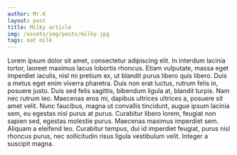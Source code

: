 ```yaml
---
author: Mr.K
layout: post
title: Milky article
img: /assets/img/posts/milky.jpg
tags: oat milk
---
```


Lorem ipsum dolor sit amet, consectetur adipiscing elit. In interdum lacinia tortor, laoreet maximus lacus lobortis rhoncus. Etiam vulputate, massa eget imperdiet iaculis, nisl mi pretium ex, ut blandit purus libero quis libero. Duis a metus eget enim viverra pharetra. Duis non erat luctus, rutrum felis in, posuere justo. Duis sed felis sagittis, bibendum ligula at, blandit turpis. Nam nec rutrum leo. Maecenas eros mi, dapibus ultrices ultrices a, posuere sit amet velit. Nunc faucibus, magna ut convallis tincidunt, augue ipsum lacinia sem, eu egestas nisl purus at purus. Curabitur libero lorem, feugiat non sapien sed, egestas molestie purus. Maecenas maximus imperdiet sem. Aliquam a eleifend leo. Curabitur tempus, dui id imperdiet feugiat, purus nisl rhoncus purus, nec sollicitudin risus ligula vestibulum velit. Integer a suscipit magna. 
